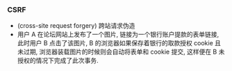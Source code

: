 ### CSRF
- (cross-site request forgery) 跨站请求伪造
- 用户 A 在论坛网站上发布了一个图片, 链接为一个银行账户提款的表单链接, 此时用户 B 点击了该图片, B 的浏览器如果保存着银行的取款授权 cookie 且未过期, 浏览器装载图片的时候则会自动将表单和 cookie 提交, 这样便在 B 未授权的情况下完成了此次事务.
  
